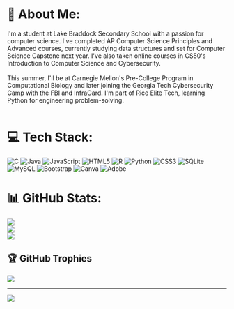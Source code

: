 # 💫 About Me:
I'm a student at Lake Braddock Secondary School with a passion for computer science. I've completed AP Computer Science Principles and Advanced courses, currently studying data structures and set for Computer Science Capstone next year. I've also taken online courses in CS50's Introduction to Computer Science and Cybersecurity.<br><br>This summer, I'll be at Carnegie Mellon's Pre-College Program in Computational Biology and later joining the Georgia Tech Cybersecurity Camp with the FBI and InfraGard. I'm part of Rice Elite Tech, learning Python for engineering problem-solving.<br><br>


# 💻 Tech Stack:
![C](https://img.shields.io/badge/c-%2300599C.svg?style=for-the-badge&logo=c&logoColor=white) ![Java](https://img.shields.io/badge/java-%23ED8B00.svg?style=for-the-badge&logo=openjdk&logoColor=white) ![JavaScript](https://img.shields.io/badge/javascript-%23323330.svg?style=for-the-badge&logo=javascript&logoColor=%23F7DF1E) ![HTML5](https://img.shields.io/badge/html5-%23E34F26.svg?style=for-the-badge&logo=html5&logoColor=white) ![R](https://img.shields.io/badge/r-%23276DC3.svg?style=for-the-badge&logo=r&logoColor=white) ![Python](https://img.shields.io/badge/python-3670A0?style=for-the-badge&logo=python&logoColor=ffdd54) ![CSS3](https://img.shields.io/badge/css3-%231572B6.svg?style=for-the-badge&logo=css3&logoColor=white) ![SQLite](https://img.shields.io/badge/sqlite-%2307405e.svg?style=for-the-badge&logo=sqlite&logoColor=white) ![MySQL](https://img.shields.io/badge/mysql-%2300000f.svg?style=for-the-badge&logo=mysql&logoColor=white) ![Bootstrap](https://img.shields.io/badge/bootstrap-%238511FA.svg?style=for-the-badge&logo=bootstrap&logoColor=white) ![Canva](https://img.shields.io/badge/Canva-%2300C4CC.svg?style=for-the-badge&logo=Canva&logoColor=white) ![Adobe](https://img.shields.io/badge/adobe-%23FF0000.svg?style=for-the-badge&logo=adobe&logoColor=white)
# 📊 GitHub Stats:
![](https://github-readme-stats.vercel.app/api?username=braindetrain&theme=tokyonight&hide_border=true&include_all_commits=true&count_private=true)<br/>
![](https://github-readme-streak-stats.herokuapp.com/?user=braindetrain&theme=tokyonight&hide_border=true)<br/>
![](https://github-readme-stats.vercel.app/api/top-langs/?username=braindetrain&theme=tokyonight&hide_border=true&include_all_commits=true&count_private=true&layout=compact)

## 🏆 GitHub Trophies
![](https://github-profile-trophy.vercel.app/?username=braindetrain&theme=radical&no-frame=false&no-bg=true&margin-w=4)

---
[![](https://visitcount.itsvg.in/api?id=braindetrain&icon=0&color=0)](https://visitcount.itsvg.in)

<!-- Proudly created with GPRM ( https://gprm.itsvg.in ) -->
